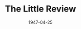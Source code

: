 ---
title: The Little Review
date: 1947-04-25
closing_date: 1947-04-27
layout: productions
featured_image:
image_caption:
image_credit:
playbill:
category:
Theatre: Theatre Jacksonville
Venue: Little Theatre
cast:
- Black Magic: Joe Donner
- Chanteuse: Nellie Debs
- Danseuse: Maudie LeBrun
- Elle: Alma Jones
- Fashionette a la Mode: Ken Bell
- Les Demoiselle des ensembles:
  - Bunky Hill
  - Anne Monroe
  - Jean Donaldson
  - Joan Fanelli
  - Mary Jane Bull
  - Mary McCrea
  - Mervyn White
  - Nancy Smith
- Lui: L. Bramer Carlson
- Ray Saylor: Ray Saylor
- Suzanne Saunders Model:
  - Betty Joyce
  - Carolyn Chiles
  - Christine Dampier
  - Doris DeLoach
  - Hazel Adams
  - Jeanette Hollister
  - Pepper Van Osten
  - Susan Isaac
- Temptation:
  - Anne Monroe
  - Joan Fanelli
  - Mervyn White
- The Desert Song:
  - Charlotte Pearce
  - Walter Baldwin, Jr.
- In Memoriam: Maurice Blitch
crew:
- Assistant Stage Director: June Milstrey
- Choreography: Maudie LeBrun
- Light Design: Helen Kriebs
- Lighting controls:
  - Mary Garcia
  - Su Hawkins
- Make-up:
  - Beverly Adams
  - Elsie Foreman
  - June Davis
  - Nina Branch
- Set Construction and Painting:
  - Bernie Adams
  - Elsie Foreman
  - Gene Patton
  - Harriet Warner
  - Irma Jean Manning
  - James Best
  - Jean Carlson
  - Lee Garland
  - Mary Garcia
  - Nina Branch
  - Su Hawkins
  - Velma Henning
- Set Design: Duke LeBrun
- Stage Crew:
  - Bernie Adams
  - Bob Phillips
  - C. Eugene Sayre
  - David Salter
  - Gene Patton
  - Hal Kriebs
- Stage Director: Velma Henning
- Wardrobe Assistant:
  - Pat Mathis
  - Sarah Jane Whitmire
  - Vivienne Salter
  - Vonnie Patton
- Wardrobe Mistress: Edna Stegner
orchestra:
- Orchestral Director: Duke LeBrun
- Choir Director: Soula S. Phillips
- 1st Saxophone: Paul Chafin
- 1st Tenor:
  - Bob Margolin
  - Bob Trice
  - Everett Haygood
  - Tommy Slider
- 1st Trumpet: Winfield C. Treisback
- 2nd Saxophone: Charles Dewey
- 2nd Tenor:
  - Bobby Hill
  - Earl Schoenberger
  - John McGuire
  - Lamar McMath
- 2nd Trumpet: Jack Sheldon
- 3rd Saxophone: Wilson Wyatt Byles, II
- 4th Saxophone: Roy Hundson
- Accordian: Richard Bell
- Bass:
  - Bill Fisackerly
  - Billy Clarke
  - Byron Vickery
  - James White
  - Marshall Taylor
- Contrebasse: John Koscielny
- Guitar: Jimmy Eakin
- Percussion: Billy Hendricks
- Piano:
  - Blaine Sikes
  - Charles McGowan
- Soprano: Charlotte Pearce
- String Bass: Russell Rowling
- Violin:
  - Bessie Rhodes
  - Emma Walker Haydon
  - Jean Smith
external_links:
---